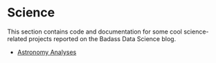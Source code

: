 # Science

This section contains code and documentation for some cool science-related projects reported on the Badass Data Science blog.

* [Astronomy Analyses](astronomy)
